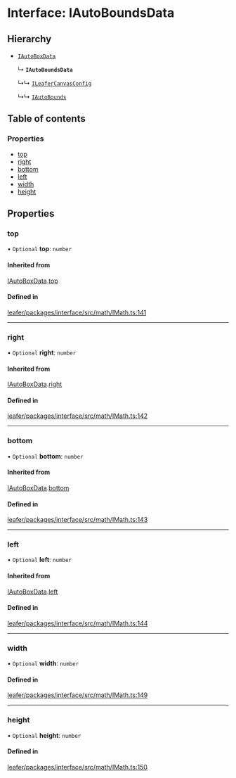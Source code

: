 # Interface: IAutoBoundsData

## Hierarchy

- [`IAutoBoxData`](IAutoBoxData.md)

  ↳ **`IAutoBoundsData`**

  ↳↳ [`ILeaferCanvasConfig`](ILeaferCanvasConfig.md)

  ↳↳ [`IAutoBounds`](IAutoBounds.md)

## Table of contents

### Properties

- [top](IAutoBoundsData.md#top)
- [right](IAutoBoundsData.md#right)
- [bottom](IAutoBoundsData.md#bottom)
- [left](IAutoBoundsData.md#left)
- [width](IAutoBoundsData.md#width)
- [height](IAutoBoundsData.md#height)

## Properties

### top

• `Optional` **top**: `number`

#### Inherited from

[IAutoBoxData](IAutoBoxData.md).[top](IAutoBoxData.md#top)

#### Defined in

[leafer/packages/interface/src/math/IMath.ts:141](https://github.com/leaferjs/leafer/blob/27a24ec/packages/interface/src/math/IMath.ts#L141)

___

### right

• `Optional` **right**: `number`

#### Inherited from

[IAutoBoxData](IAutoBoxData.md).[right](IAutoBoxData.md#right)

#### Defined in

[leafer/packages/interface/src/math/IMath.ts:142](https://github.com/leaferjs/leafer/blob/27a24ec/packages/interface/src/math/IMath.ts#L142)

___

### bottom

• `Optional` **bottom**: `number`

#### Inherited from

[IAutoBoxData](IAutoBoxData.md).[bottom](IAutoBoxData.md#bottom)

#### Defined in

[leafer/packages/interface/src/math/IMath.ts:143](https://github.com/leaferjs/leafer/blob/27a24ec/packages/interface/src/math/IMath.ts#L143)

___

### left

• `Optional` **left**: `number`

#### Inherited from

[IAutoBoxData](IAutoBoxData.md).[left](IAutoBoxData.md#left)

#### Defined in

[leafer/packages/interface/src/math/IMath.ts:144](https://github.com/leaferjs/leafer/blob/27a24ec/packages/interface/src/math/IMath.ts#L144)

___

### width

• `Optional` **width**: `number`

#### Defined in

[leafer/packages/interface/src/math/IMath.ts:149](https://github.com/leaferjs/leafer/blob/27a24ec/packages/interface/src/math/IMath.ts#L149)

___

### height

• `Optional` **height**: `number`

#### Defined in

[leafer/packages/interface/src/math/IMath.ts:150](https://github.com/leaferjs/leafer/blob/27a24ec/packages/interface/src/math/IMath.ts#L150)
